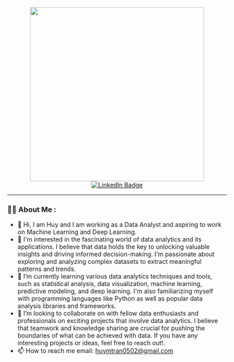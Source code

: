 <div align="center">
  <img src="https://media.giphy.com/media/UDclWKlmfmq7twI3iJ/giphy.gif" width="400" height="400"/>
</div>

<div id="badges" align="center">
  <a href="https://www.linkedin.com/notifications/?filter=all">
    <img src="https://img.shields.io/badge/LinkedIn-blue?style=for-the-badge&logo=linkedin&logoColor=white" alt="LinkedIn Badge"/>
  </a>
</div>

---
### :man_technologist: About Me :
- 👋 Hi, I am Huy and I am working as a Data Analyst and aspiring to work on Machine Learning and Deep Learning.
- 👀 I'm interested in the fascinating world of data analytics and its applications. I believe that data holds the key to unlocking valuable insights and driving informed decision-making. I'm passionate about exploring and analyzing complex datasets to extract meaningful patterns and trends.
- 🌱 I’m currently learning various data analytics techniques and tools, such as statistical analysis, data visualization, machine learning, predictive modeling, and deep learning. I'm also familiarizing myself with programming languages like Python as well as popular data analysis libraries and frameworks.
- 💞️ I’m looking to collaborate on with fellow data enthusiasts and professionals on exciting projects that involve data analytics. I believe that teamwork and knowledge sharing are crucial for pushing the boundaries of what can be achieved with data. If you have any interesting projects or ideas, feel free to reach out!.
- 📫 How to reach me email: huymtran0502@gmail.com
